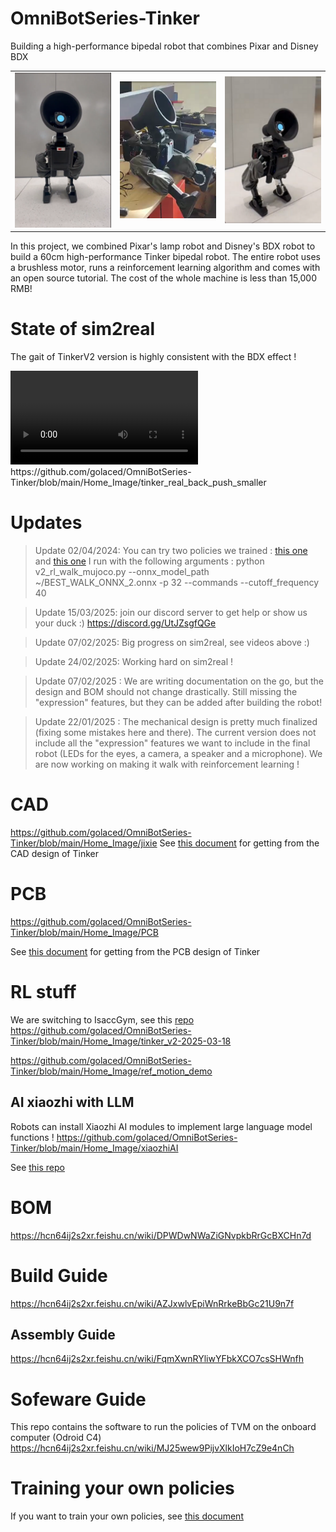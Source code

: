 # OmniBotSeries-Tinker
Building a high-performance bipedal robot that combines Pixar and Disney BDX
<table>
  <tr>
    <td> <img src="https://github.com/golaced/OmniBotSeries-Tinker/blob/main/Home_Image/1.png" alt="1" width="300px" ></td>
    <td> <img src="https://github.com/golaced/OmniBotSeries-Tinker/blob/main/Home_Image/2.png" alt="2" width="300px" ></td>
    <td> <img src="https://github.com/golaced/OmniBotSeries-Tinker/blob/main/Home_Image/3.jpg" alt="3" width="300px" ></td>
   </tr> 
</table>

In this project, we combined Pixar's lamp robot and Disney's BDX robot to build a 60cm high-performance Tinker bipedal robot.
The entire robot uses a brushless motor, runs a reinforcement learning algorithm and comes with an open source tutorial. The cost of the whole machine is less than 15,000 RMB!

# State of sim2real
The gait of TinkerV2 version is highly consistent with the BDX effect ! 

<video controls>
  <source src="https://github.com/golaced/OmniBotSeries-Tinker/blob/main/Home_Image/tinker_real_demo.mp4" type="video/mp4">
  Your browser does not support the video tag.
</video>
https://github.com/golaced/OmniBotSeries-Tinker/blob/main/Home_Image/tinker_real_back_push_smaller

# Updates
> Update 02/04/2024: You can try two policies we trained : [this one](BEST_WALK_ONNX.onnx) and [this one](BEST_WALK_ONNX_2.onnx)
> I run with the following arguments :
> python v2_rl_walk_mujoco.py --onnx_model_path ~/BEST_WALK_ONNX_2.onnx -p 32 --commands --cutoff_frequency 40

> Update 15/03/2025: join our discord server to get help or show us your duck :) https://discord.gg/UtJZsgfQGe

> Update 07/02/2025: Big progress on sim2real, see videos above :)

> Update 24/02/2025: Working hard on sim2real ! 

> Update 07/02/2025 : We are writing documentation on the go, but the design and BOM should not change drastically. Still missing the "expression" features, but they can be added after building the robot!

> Update 22/01/2025 : The mechanical design is pretty much finalized (fixing some mistakes here and there). The current version does not include all the "expression" features we want to include in the final robot (LEDs for the eyes, a camera, a speaker and a microphone). We are now working on making it walk with reinforcement learning !

# CAD
https://github.com/golaced/OmniBotSeries-Tinker/blob/main/Home_Image/jixie
See [this document](https://hcn64ij2s2xr.feishu.cn/wiki/DPWDwNWaZiGNvpkbRrGcBXCHn7d) for getting from the CAD design of Tinker

# PCB
https://github.com/golaced/OmniBotSeries-Tinker/blob/main/Home_Image/PCB

See [this document](https://hcn64ij2s2xr.feishu.cn/wiki/DPWDwNWaZiGNvpkbRrGcBXCHn7d) for getting from the PCB design of Tinker

# RL stuff
We are switching to IsaccGym, see this [repo](https://hcn64ij2s2xr.feishu.cn/wiki/LJxZwgL1diHB8ykKU1acFnXknOf)
https://github.com/golaced/OmniBotSeries-Tinker/blob/main/Home_Image/tinker_v2-2025-03-18

https://github.com/golaced/OmniBotSeries-Tinker/blob/main/Home_Image/ref_motion_demo

## AI xiaozhi with LLM
Robots can install Xiaozhi AI modules to implement large language model functions !
https://github.com/golaced/OmniBotSeries-Tinker/blob/main/Home_Image/xiaozhiAI

See [this repo](https://github.com/78/xiaozhi-esp32)

# BOM
https://hcn64ij2s2xr.feishu.cn/wiki/DPWDwNWaZiGNvpkbRrGcBXCHn7d

# Build Guide
https://hcn64ij2s2xr.feishu.cn/wiki/AZJxwlvEpiWnRrkeBbGc21U9n7f
## Assembly Guide
https://hcn64ij2s2xr.feishu.cn/wiki/FqmXwnRYliwYFbkXCO7csSHWnfh
# Sofeware Guide
This repo contains the software to run the policies of TVM on the onboard computer (Odroid C4) https://hcn64ij2s2xr.feishu.cn/wiki/MJ25wew9PijvXlkIoH7cZ9e4nCh
# Training your own policies
If you want to train your own policies, see [this document](https://hcn64ij2s2xr.feishu.cn/wiki/LJxZwgL1diHB8ykKU1acFnXknOf)

